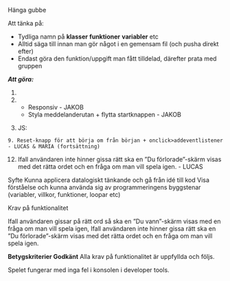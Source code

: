 Hänga gubbe

Att tänka på:
- Tydliga namn på **klasser** **funktioner** **variabler** etc
- Alltid säga till innan man gör något i en gemensam fil (och pusha direkt efter)
- Endast göra den funktion/uppgift man fått tilldelad, därefter prata med gruppen

***Att göra:***
1. <!-- HTML-fil med allting som behövs för programmet (klasser utifrån BEM) - JAKOB -->
    
2. <!-- CSS - JAKOB och LUCAS -->
    - Responsiv - JAKOB
    - Styla meddelanderutan + flytta startknappen - JAKOB

3. JS:
   <!--  1. Array med ord - LUCAS -->
 <!--  KLAR  2. Funktion som slumpar ett ord - MARIA -->
<!--     3. Funktion med en knapp som startar spelet - LUCAS -->
<!-- 4. Funktion där man får skriva in förslag på bokstäver -->
<!-- 5. Funktion som kontrollerar om input(bokstav) stämmer överens med någon bokstav i ordet -->
<!--  6. Funktion som bygger gubben - Lucas -->
<!-- 7a. Funktion som skriver ut bokstäverna på rätt plats i ordet, + rätt antal containers ska synas - Maria -->
<!--  7b. Funktion som skriver ut vid fel bokstav - Jakob -->
<!-- 8. Funktion som kollar om man vunnit eller förlorat - MARIA -->
    9. Reset-knapp för att börja om från början + onclick>addeventlistener - LUCAS & MARIA (fortsättning)
<!--     10. Att den bara tar emot bokstäver och inga spec-tecken - JAKOB -->
<!--     11. Ändra från små till stora bokstäver - MARIA -->
12. Ifall användaren inte hinner gissa rätt ska en ”Du förlorade”-skärm visas med det rätta ordet och en fråga om man vill spela igen. - LUCAS



Syfte
Kunna applicera datalogiskt tänkande och gå från idé till kod
Visa förståelse och kunna använda sig av programmeringens byggstenar (variabler, villkor, funktioner, loopar etc)

Krav på funktionalitet
<!-- Du ska bygga det klassiska spelet hänga gubbe. -->
<!-- Det ska vara gjort med HTML/CSS/Javascript -->
<!-- Användaren ska kunna mata in med tangentbordet bokstäver -->
<!-- Användaren ska kunna se vilka bokstäver den gissar rätt på och var i ordet de hamnar -->
<!-- Vid varje fel ska en del av gubben visas -->
Ifall användaren gissar på rätt ord så ska en ”Du vann”-skärm visas med en fråga om man vill spela igen,
Ifall användaren inte hinner gissa rätt ska en ”Du förlorade”-skärm visas med det rätta ordet och en fråga om man vill spela igen.
<!-- Du ska enbart kunna gissa på en bokstav i taget. -->
<!-- Ordet får inte vara hårdkodat i Javascript-filen när den ska jämföras. Förslagsvis kan ordet slumpas från en array med ord. -->

**Betygskriterier Godkänt**
Alla krav på funktionalitet är uppfyllda och följs.
<!-- Att SVG:en som bifogas i HTML:en används -->
Spelet fungerar med inga fel i konsolen i developer tools.
<!-- Vettiga namn på variabler och funktioner på engelska. -->